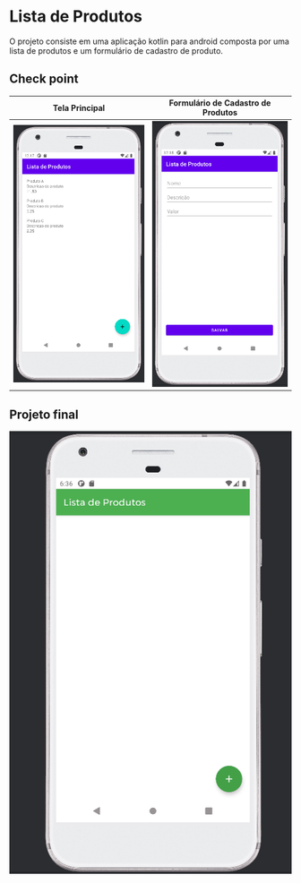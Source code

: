 # Lista de Produtos

O projeto consiste em uma aplicação kotlin para android composta por uma lista de produtos e um formulário de cadastro de produto.

## Check point

| Tela Principal                       | Formulário de Cadastro de Produtos |
|--------------------------------------|------------------------------------|
| ![principal](doc/tela-principal.png) | ![formulario](doc/formulario.png)  |


## Projeto final

![tela](doc/tela.gif)
